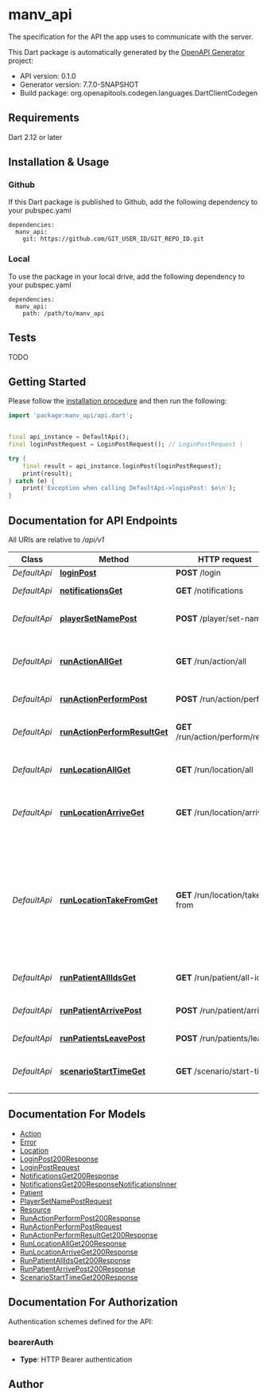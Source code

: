 # manv_api
The specification for the API the app uses to communicate with the server.

This Dart package is automatically generated by the [OpenAPI Generator](https://openapi-generator.tech) project:

- API version: 0.1.0
- Generator version: 7.7.0-SNAPSHOT
- Build package: org.openapitools.codegen.languages.DartClientCodegen

## Requirements

Dart 2.12 or later

## Installation & Usage

### Github
If this Dart package is published to Github, add the following dependency to your pubspec.yaml
```
dependencies:
  manv_api:
    git: https://github.com/GIT_USER_ID/GIT_REPO_ID.git
```

### Local
To use the package in your local drive, add the following dependency to your pubspec.yaml
```
dependencies:
  manv_api:
    path: /path/to/manv_api
```

## Tests

TODO

## Getting Started

Please follow the [installation procedure](#installation--usage) and then run the following:

```dart
import 'package:manv_api/api.dart';


final api_instance = DefaultApi();
final loginPostRequest = LoginPostRequest(); // LoginPostRequest | 

try {
    final result = api_instance.loginPost(loginPostRequest);
    print(result);
} catch (e) {
    print('Exception when calling DefaultApi->loginPost: $e\n');
}

```

## Documentation for API Endpoints

All URIs are relative to */api/v1*

Class | Method | HTTP request | Description
------------ | ------------- | ------------- | -------------
*DefaultApi* | [**loginPost**](doc//DefaultApi.md#loginpost) | **POST** /login | TAN Login
*DefaultApi* | [**notificationsGet**](doc//DefaultApi.md#notificationsget) | **GET** /notifications | notification polling
*DefaultApi* | [**playerSetNamePost**](doc//DefaultApi.md#playersetnamepost) | **POST** /player/set-name | Set username for the TAN
*DefaultApi* | [**runActionAllGet**](doc//DefaultApi.md#runactionallget) | **GET** /run/action/all | Returns a list of actions available to the user.
*DefaultApi* | [**runActionPerformPost**](doc//DefaultApi.md#runactionperformpost) | **POST** /run/action/perform | Performs an action.
*DefaultApi* | [**runActionPerformResultGet**](doc//DefaultApi.md#runactionperformresultget) | **GET** /run/action/perform/result | Gets the result of a performed action.
*DefaultApi* | [**runLocationAllGet**](doc//DefaultApi.md#runlocationallget) | **GET** /run/location/all | Returns a list of locations.
*DefaultApi* | [**runLocationArriveGet**](doc//DefaultApi.md#runlocationarriveget) | **GET** /run/location/arrive | Simulates the arrival of a player at a certain location.
*DefaultApi* | [**runLocationTakeFromGet**](doc//DefaultApi.md#runlocationtakefromget) | **GET** /run/location/take-from | A player 'takes' a sublocation, accessible to the players current location. It will be placed into the players inventory.
*DefaultApi* | [**runPatientAllIdsGet**](doc//DefaultApi.md#runpatientallidsget) | **GET** /run/patient/all-ids | Returns a list of all patients ids.
*DefaultApi* | [**runPatientArrivePost**](doc//DefaultApi.md#runpatientarrivepost) | **POST** /run/patient/arrive | Returns a specified patient.
*DefaultApi* | [**runPatientsLeavePost**](doc//DefaultApi.md#runpatientsleavepost) | **POST** /run/patients/leave | Leaves a patient.
*DefaultApi* | [**scenarioStartTimeGet**](doc//DefaultApi.md#scenariostarttimeget) | **GET** /scenario/start-time | Get start time and arrival time of scenario.


## Documentation For Models

 - [Action](doc//Action.md)
 - [Error](doc//Error.md)
 - [Location](doc//Location.md)
 - [LoginPost200Response](doc//LoginPost200Response.md)
 - [LoginPostRequest](doc//LoginPostRequest.md)
 - [NotificationsGet200Response](doc//NotificationsGet200Response.md)
 - [NotificationsGet200ResponseNotificationsInner](doc//NotificationsGet200ResponseNotificationsInner.md)
 - [Patient](doc//Patient.md)
 - [PlayerSetNamePostRequest](doc//PlayerSetNamePostRequest.md)
 - [Resource](doc//Resource.md)
 - [RunActionPerformPost200Response](doc//RunActionPerformPost200Response.md)
 - [RunActionPerformPostRequest](doc//RunActionPerformPostRequest.md)
 - [RunActionPerformResultGet200Response](doc//RunActionPerformResultGet200Response.md)
 - [RunLocationAllGet200Response](doc//RunLocationAllGet200Response.md)
 - [RunLocationArriveGet200Response](doc//RunLocationArriveGet200Response.md)
 - [RunPatientAllIdsGet200Response](doc//RunPatientAllIdsGet200Response.md)
 - [RunPatientArrivePost200Response](doc//RunPatientArrivePost200Response.md)
 - [ScenarioStartTimeGet200Response](doc//ScenarioStartTimeGet200Response.md)


## Documentation For Authorization


Authentication schemes defined for the API:
### bearerAuth

- **Type**: HTTP Bearer authentication


## Author



